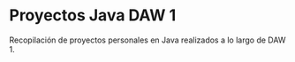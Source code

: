 # Proyectos Java DAW 1
Recopilación de proyectos personales en Java realizados a lo largo de DAW 1. 
